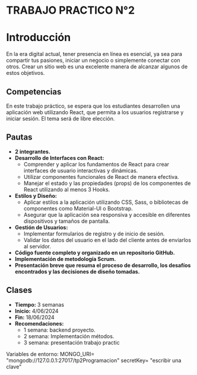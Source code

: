 # TRABAJO PRACTICO N°2

# Introducción
En la era digital actual, tener presencia en línea es esencial, ya sea para compartir tus pasiones, iniciar un negocio o simplemente conectar con otros. Crear un sitio web es una excelente manera de alcanzar algunos de estos objetivos.

## Competencias
En este trabajo práctico, se espera que los estudiantes desarrollen una aplicación web utilizando React, que permita a los usuarios registrarse y iniciar sesión. El tema será de libre elección.

## Pautas
- **2 integrantes.**
- **Desarrollo de Interfaces con React:**
  - Comprender y aplicar los fundamentos de React para crear interfaces de usuario interactivas y dinámicas.
  - Utilizar componentes funcionales de React de manera efectiva.
  - Manejar el estado y las propiedades (props) de los componentes de React utilizando al menos 3 Hooks.
- **Estilos y Diseño:**
  - Aplicar estilos a la aplicación utilizando CSS, Sass, o bibliotecas de componentes como Material-UI o Bootstrap.
  - Asegurar que la aplicación sea responsiva y accesible en diferentes dispositivos y tamaños de pantalla.
- **Gestión de Usuarios:**
  - Implementar formularios de registro y de inicio de sesión.
  - Validar los datos del usuario en el lado del cliente antes de enviarlos al servidor.
- **Código fuente completo y organizado en un repositorio GitHub.**
- **Implementación de metodología Scrum.**
- **Presentación breve que resuma el proceso de desarrollo, los desafíos encontrados y las decisiones de diseño tomadas.**

## Clases
- **Tiempo:** 3 semanas
- **Inicio:** 4/06/2024 
- **Fin:** 18/06/2024
- **Recomendaciones:**
  - 1 semana: backend proyecto.
  - 2 semana: Implementación métodos.
  - 3 semana: presentación trabajo practic

Variables de entorno:
MONGO_URI= "mongodb://127.0.0.1:27017/tp2Programacion"
secretKey= "escribir una clave"